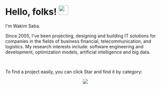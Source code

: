 <!-- ### Hi there 👋 -->

# Hello, folks! <img src="https://raw.githubusercontent.com/MartinHeinz/MartinHeinz/master/wave.gif" width="30px">

I'm Wakim Saba. 

  Since 2005, I've been projecting, designing and building IT solutions for companies in the fields of business financial, telecommunication, and logistics. 
  My research interests include: software engineering and development, optimization models, artificial intelligence and big data.

<br/>

 To find a project easily, you can click Star and find it by category:
 
 <p align="center">
  <img src="https://user-images.githubusercontent.com/54562008/229360740-017885c6-0e0a-4de5-8586-eb1e4f653a39.png">
</p>

 





